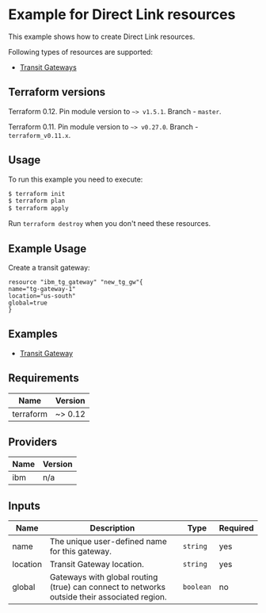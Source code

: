 # Example for Direct Link resources

This example shows how to create Direct Link resources.

Following types of resources are supported:

* [Transit Gateways](https://cloud.ibm.com/docs/terraform)


## Terraform versions

Terraform 0.12. Pin module version to `~> v1.5.1`. Branch - `master`.

Terraform 0.11. Pin module version to `~> v0.27.0`. Branch - `terraform_v0.11.x`.

## Usage

To run this example you need to execute:

```bash
$ terraform init
$ terraform plan
$ terraform apply
```

Run `terraform destroy` when you don't need these resources.

## Example Usage

Create a transit gateway:

```hcl
resource "ibm_tg_gateway" "new_tg_gw"{
name="tg-gateway-1"
location="us-south"
global=true
} 
```

## Examples

* [ Transit Gateway](https://github.com/IBM-Cloud/terraform-provider-ibm/tree/master/examples/ibm-transit-gateway)

<!-- BEGINNING OF PRE-COMMIT-TERRAFORM DOCS HOOK -->
## Requirements

| Name | Version |
|------|---------|
| terraform | ~> 0.12 |

## Providers

| Name | Version |
|------|---------|
| ibm | n/a |

## Inputs

| Name | Description | Type | Required |
|------|-------------|------|---------|
| name | The unique user-defined name for this gateway. | `string` | yes |
| location |  Transit Gateway location. | `string` | yes |
| global | Gateways with global routing (true) can connect to networks outside their associated region. | `boolean` | no |


<!-- END OF PRE-COMMIT-TERRAFORM DOCS HOOK -->
